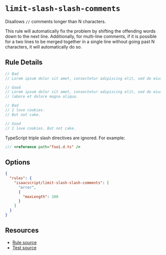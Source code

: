 # `limit-slash-slash-comments`

Disallows `//` comments longer than N characters.

This rule will automatically fix the problem by shifting the offending words down to the next line. Additionally, for multi-line comments, if it is possible for a two lines to be merged together in a single line without going past N characters, it will automatically do so.

## Rule Details

<!-- cspell:ignore amet consectetur adipiscing elit eiusmod tempor incididunt labore dolore aliqua -->

```ts
// Bad
// Lorem ipsum dolor sit amet, consectetur adipiscing elit, sed do eiusmod tempor incididunt ut labore et dolore magna aliqua.

// Good
// Lorem ipsum dolor sit amet, consectetur adipiscing elit, sed do eiusmod tempor incididunt ut
// labore et dolore magna aliqua.
```

```ts
// Bad
// I love cookies.
// But not cake.

// Good
// I love cookies. But not cake.
```

TypeScript triple slash directives are ignored. For example:

```ts
/// <reference path="foo1.d.ts" />
```

## Options

```json
{
  "rules": {
    "isaacscript/limit-slash-slash-comments": [
      "error",
      {
        "maxLength": 100
      }
    ]
  }
}
```

## Resources

- [Rule source](../../src/rules/limit-slash-slash-comments.ts)
- [Test source](../../tests/rules/limit-slash-slash-comments.test.ts)
